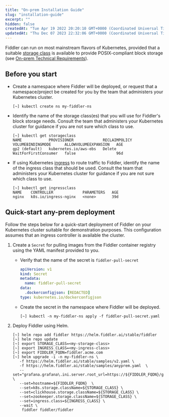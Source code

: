```yaml
---
title: "On-prem Installation Guide"
slug: "installation-guide"
excerpt: ""
hidden: false
createdAt: "Tue Apr 19 2022 20:20:10 GMT+0000 (Coordinated Universal Time)"
updatedAt: "Thu Dec 07 2023 22:32:06 GMT+0000 (Coordinated Universal Time)"
---
```

Fiddler can run on most mainstream flavors of Kubernetes, provided that a suitable [storage class](https://kubernetes.io/docs/concepts/storage/storage-classes/) is available to provide POSIX-compliant block storage (see [On-prem Technical Requirements](technical-requirements)).

## Before you start

- Create a namespace where Fiddler will be deployed, or request that a namespace/project be created for you by the team that administers your Kubernetes cluster.
  ```text
  [~] kubectl create ns my-fiddler-ns
  ```

- Identify the name of the storage class(es) that you will use for Fiddler's block storage needs. Consult the team that administers your Kubernetes cluster for guidance if you are not sure which class to use.
  ```
  [~] kubectl get storageclass
  NAME            PROVISIONER             RECLAIMPOLICY   VOLUMEBINDINGMODE      ALLOWVOLUMEEXPANSION   AGE
  gp2 (default)   kubernetes.io/aws-ebs   Delete          WaitForFirstConsumer   false                  96d
  ```

- If using Kubernetes [ingress](https://kubernetes.io/docs/concepts/services-networking/ingress/) to route traffic to Fiddler, identify the name of the ingress class that should be used. Consult the team that administers your Kubernetes cluster for guidance if you are not sure which class to use.
  ```
  [~] kubectl get ingressclass
  NAME    CONTROLLER             PARAMETERS   AGE
  nginx   k8s.io/ingress-nginx   <none>       39d
  ```

## Quick-start any-prem deployment

Follow the steps below for a quick-start deployment of Fiddler on your Kubernetes cluster suitable for demonstration purposes. This configuration assumes that an ingress controller is available the cluster.

1. Create a `Secret` for pulling images from the Fiddler container registry using the YAML manifest provided to you.

   - Verify that the name of the secret is `fiddler-pull-secret`  
     ```yaml
     apiVersion: v1
     kind: Secret
     metadata:
       name: fiddler-pull-secret
     data:
       .dockerconfigjson: [REDACTED]
     type: kubernetes.io/dockerconfigjson
     ```

   - Create the secret in the namespace where Fiddler will be deployed.

     ```
     [~] kubectl -n my-fiddler-ns apply -f fiddler-pull-secret.yaml
     ```

2. Deploy Fiddler using Helm.

   ```
   [~] helm repo add fiddler https://helm.fiddler.ai/stable/fiddler
   [~] helm repo update
   [~] export STORAGE_CLASS=<my-storage-class>
   [~] export INGRESS_CLASS=<my-ingress-class>
   [~] export FIDDLER_FQDN=fiddler.acme.com
   [~] helm upgrade -i -n my-fiddler-ns \
      -f https://helm.fiddler.ai/stable/samples/v2.yaml \
      -f https://helm.fiddler.ai/stable/samples/anyprem.yaml  \
      --set="grafana.grafana\.ini.server.root_url=https://${FIDDLER_FQDN}/grafana" \
      --set=hostname=${FIDDLER_FQDN}  \
      --set=k8s.storage.className=${STORAGE_CLASS} \
      --set=clickhouse.storage.className=${STORAGE_CLASS} \
      --set=zookeeper.storage.className=${STORAGE_CLASS} \
      --set=ingress.class=${INGRESS_CLASS} \
      --wait \
       fiddler fiddler/fiddler
   ```
